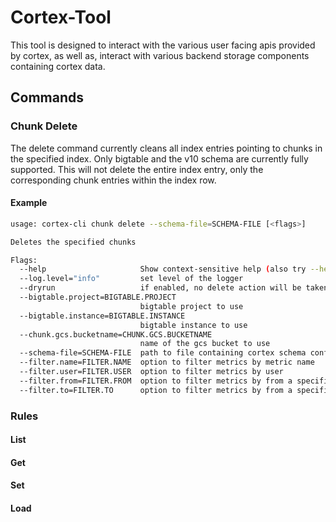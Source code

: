 # Cortex-Tool

This tool is designed to interact with the various user facing apis provided by cortex, as well as, interact with various backend storage components containing cortex data.

## Commands

### Chunk Delete

The delete command currently cleans all index entries pointing to chunks in the specified index. Only bigtable and the v10 schema are currently fully supported. This will not delete the entire index entry, only the corresponding chunk entries within the index row.

#### Example

```bash
usage: cortex-cli chunk delete --schema-file=SCHEMA-FILE [<flags>]

Deletes the specified chunks

Flags:
  --help                     Show context-sensitive help (also try --help-long and --help-man).
  --log.level="info"         set level of the logger
  --dryrun                   if enabled, no delete action will be taken
  --bigtable.project=BIGTABLE.PROJECT
                             bigtable project to use
  --bigtable.instance=BIGTABLE.INSTANCE
                             bigtable instance to use
  --chunk.gcs.bucketname=CHUNK.GCS.BUCKETNAME
                             name of the gcs bucket to use
  --schema-file=SCHEMA-FILE  path to file containing cortex schema config
  --filter.name=FILTER.NAME  option to filter metrics by metric name
  --filter.user=FILTER.USER  option to filter metrics by user
  --filter.from=FILTER.FROM  option to filter metrics by from a specific time point
  --filter.to=FILTER.TO      option to filter metrics by from a specific time point
```

### Rules

#### List

#### Get

#### Set

#### Load
